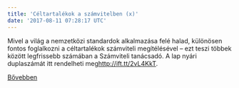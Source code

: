 ```yaml
---
title: 'Céltartalékok a számvitelben (x)'
date: '2017-08-11 07:28:17 UTC'
---
```


Mivel a világ a nemzetközi standardok alkalmazása felé halad, különösen fontos foglalkozni a céltartalékok számviteli megítélésével – ezt teszi többek között legfrissebb számában a Számviteli tanácsadó. A lap nyári duplaszámát itt rendelheti meg<http://ift.tt/2vL4KkT>.


[Bővebben](http://ift.tt/2vsjuTi)
